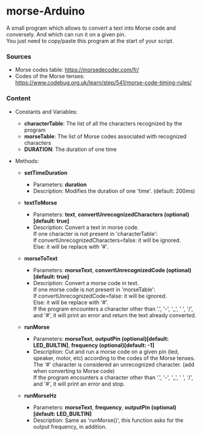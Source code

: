 # morse-Arduino
A small program which allows to convert a text into Morse code and conversely. And which can run it on a given pin.<br>
You just need to copy/paste this program at the start of your script.<br>

### Sources
* Morse codes table: https://morsedecoder.com/fr/
* Codes of the Morse tenses: https://www.codebug.org.uk/learn/step/541/morse-code-timing-rules/

### Content
* Constants and Variables:
  * **characterTable**: The list of all the characters recognized by the program 
  * **morseTable**: The list of Morse codes associated with recognized characters
  * **DURATION**: The duration of one time

* Methods:
  * **setTimeDuration**
    * Parameters: **duration**
    * Description: Modifies the duration of one 'time'. (default: 200ms)

  * **textToMorse**
    * Parameters: **text**, **convertUnrecognizedCharacters (optional)[default: true]**
    * Description: Convert a text in morse code. <br>
        If one character is not present in 'characterTable': <br>
        If convertUnrecognizedCharacters=false: it will be ignored. <br>
        Else: it will be replace with '#'. <br>
        
  * **morseToText**
    * Parameters: **morseText**, **convertUnrecognizedCode (optional)[default: true]**
    * Description: Convert a morse code in text. <br>
      If one morse code is not present in 'morseTable': <br>
      If convertUnrecognizedCode=false: it will be ignored. <br>
      Else: it will be replace with '#'. <br>
      If the program encounters a character other than '.', '-', '_', ' ', '/', and '#', it will print an error and return the text already converted. <br>
      
  * **runMorse**
    * Parameters: **morseText**, **outputPin (optional)[default: LED_BUILTIN]**, **frequency (optional)[default: -1]**
    * Description: Cut and run a morse code on a given pin (led, speaker, motor, etc) according to the codes of the Morse tenses. <br>
      The '#' character is considered an unrecognized character. (add when converting to Morse code) <br>
      If the program encounters a character other than '.', '-', '_', ' ', '/', and '#', it will print an error and stop. <br>
      
  * **runMorseHz**
    * Parameters: **morseText**, **frequency**, **outputPin (optional)[default: LED_BUILTIN]**
    * Description: Same as 'runMorse()', this function asks for the output frequency, in addition.
